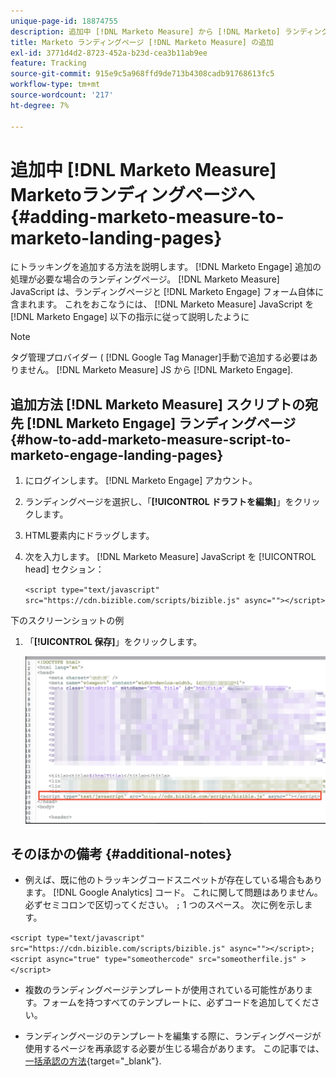 ```yaml
---
unique-page-id: 18874755
description: 追加中 [!DNL Marketo Measure] から [!DNL Marketo] ランディングページ — [!DNL Marketo Measure]
title: Marketo ランディングページ [!DNL Marketo Measure] の追加
exl-id: 3771d4d2-8723-452a-b23d-cea3b11ab9ee
feature: Tracking
source-git-commit: 915e9c5a968ffd9de713b4308cadb91768613fc5
workflow-type: tm+mt
source-wordcount: '217'
ht-degree: 7%

---
```


# 追加中 [!DNL Marketo Measure] Marketoランディングページへ {#adding-marketo-measure-to-marketo-landing-pages}

にトラッキングを追加する方法を説明します。 [!DNL Marketo Engage] 追加の処理が必要な場合のランディングページ。 [!DNL Marketo Measure] JavaScript は、ランディングページと [!DNL Marketo Engage] フォーム自体に含まれます。 これをおこなうには、 [!DNL Marketo Measure] JavaScript を [!DNL Marketo Engage] 以下の指示に従って説明したように

>[!NOTE]
>
>タグ管理プロバイダー ( [!DNL Google Tag Manager]手動で追加する必要はありません。 [!DNL Marketo Measure] JS から [!DNL Marketo Engage].

## 追加方法 [!DNL Marketo Measure] スクリプトの宛先 [!DNL Marketo Engage] ランディングページ {#how-to-add-marketo-measure-script-to-marketo-engage-landing-pages}

1. にログインします。 [!DNL Marketo Engage] アカウント。
1. ランディングページを選択し、「**[!UICONTROL ドラフトを編集]**」をクリックします。
1. HTML要素内にドラッグします。
1. 次を入力します。 [!DNL Marketo Measure] JavaScript を [!UICONTROL head] セクション：

   `<script type="text/javascript" src="https://cdn.bizible.com/scripts/bizible.js" async=""></script>`

下のスクリーンショットの例

1. 「**[!UICONTROL 保存]**」をクリックします。

   ![](assets/adding-bizible-to-marketo-landing-pages-1.png)

## そのほかの備考 {#additional-notes}

* 例えば、既に他のトラッキングコードスニペットが存在している場合もあります。 [!DNL Google Analytics] コード。 これに関して問題はありません。必ずセミコロンで区切ってください。 `;` 1 つのスペース。 次に例を示します。

`<script type="text/javascript" src="https://cdn.bizible.com/scripts/bizible.js" async=""></script>; <script async="true" type="someothercode" src="someotherfile.js" ></script>`

* 複数のランディングページテンプレートが使用されている可能性があります。フォームを持つすべてのテンプレートに、必ずコードを追加してください。

* ランディングページのテンプレートを編集する際に、ランディングページが使用するページを再承認する必要が生じる場合があります。 この記事では、 [一括承認の方法](https://experienceleague.adobe.com/docs/marketo/using/product-docs/demand-generation/landing-pages/landing-page-actions/approve-multiple-landing-pages-at-once.html){target="_blank"}.
